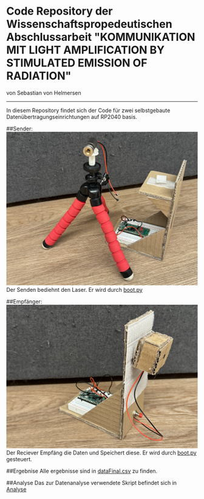 # Code Repository der Wissenschaftspropedeutischen Abschlussarbeit "KOMMUNIKATION MIT LIGHT AMPLIFICATION BY STIMULATED EMISSION OF RADIATION"
von Sebastian von Helmersen
___
In diesem Repository findet sich der Code für zwei selbstgebaute Datenübertragungseinrichtungen auf RP2040 basis.

##Sender:
![image](assets/emitterBild.jpeg)
Der Senden bediehnt den Laser. Er wird durch [boot.py](Emitter/boot.py)


##Empfänger:
![image](assets/reciverBild.jpeg)
Der Reciever Empfäng die Daten und Speichert diese. Er wird durch [boot.py](Receiver/boot.py) gesteuert.

##Ergebnise
Alle ergebnisse sind in [dataFinal.csv](Analyse/dataFinal.csv) zu finden.

##Analyse
Das zur Datenanalyse verwendete Skript befindet sich in [Analyse](Analyse/)

